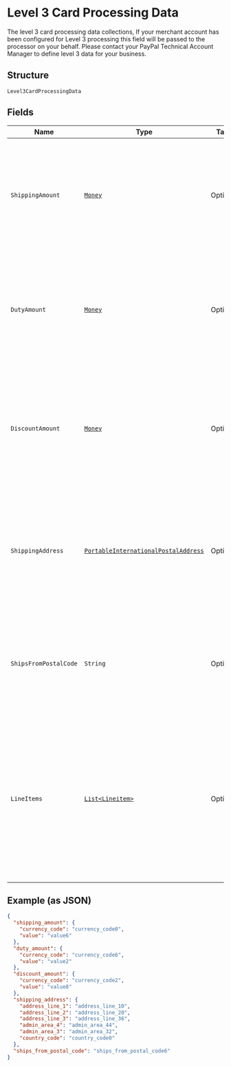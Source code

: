
# Level 3 Card Processing Data

The level 3 card processing data collections, If your merchant account has been configured for Level 3 processing this field will be passed to the processor on your behalf. Please contact your PayPal Technical Account Manager to define level 3 data for your business.

## Structure

`Level3CardProcessingData`

## Fields

| Name | Type | Tags | Description | Getter | Setter |
|  --- | --- | --- | --- | --- | --- |
| `ShippingAmount` | [`Money`](../../doc/models/money.md) | Optional | Use this field to break down the shipping cost included in the total purchase amount. The value provided here will not add to the total purchase amount. The value cannot be negative. | Money getShippingAmount() | setShippingAmount(Money shippingAmount) |
| `DutyAmount` | [`Money`](../../doc/models/money.md) | Optional | Use this field to break down the duty amount included in the total purchase amount. The value provided here will not add to the total purchase amount. The value cannot be negative. | Money getDutyAmount() | setDutyAmount(Money dutyAmount) |
| `DiscountAmount` | [`Money`](../../doc/models/money.md) | Optional | Use this field to break down the discount amount included in the total purchase amount. The value provided here will not add to the total purchase amount. The value cannot be negative. | Money getDiscountAmount() | setDiscountAmount(Money discountAmount) |
| `ShippingAddress` | [`PortableInternationalPostalAddress`](../../doc/models/portable-international-postal-address.md) | Optional | The address of the person to whom to ship the items. Supports only the `address_line_1`, `address_line_2`, `admin_area_1`, `admin_area_2`, `postal_code`, and `country_code` properties. | PortableInternationalPostalAddress getShippingAddress() | setShippingAddress(PortableInternationalPostalAddress shippingAddress) |
| `ShipsFromPostalCode` | `String` | Optional | Use this field to specify the postal code of the shipping location.<br>**Constraints**: *Minimum Length*: `1`, *Maximum Length*: `60`, *Pattern*: `^[a-zA-Z0-9_'.-]*$` | String getShipsFromPostalCode() | setShipsFromPostalCode(String shipsFromPostalCode) |
| `LineItems` | [`List<Lineitem>`](../../doc/models/lineitem.md) | Optional | A list of the items that were purchased with this payment. If your merchant account has been configured for Level 3 processing this field will be passed to the processor on your behalf.<br>**Constraints**: *Minimum Items*: `1`, *Maximum Items*: `100` | List<Lineitem> getLineItems() | setLineItems(List<Lineitem> lineItems) |

## Example (as JSON)

```json
{
  "shipping_amount": {
    "currency_code": "currency_code0",
    "value": "value6"
  },
  "duty_amount": {
    "currency_code": "currency_code6",
    "value": "value2"
  },
  "discount_amount": {
    "currency_code": "currency_code2",
    "value": "value8"
  },
  "shipping_address": {
    "address_line_1": "address_line_10",
    "address_line_2": "address_line_20",
    "address_line_3": "address_line_36",
    "admin_area_4": "admin_area_44",
    "admin_area_3": "admin_area_32",
    "country_code": "country_code0"
  },
  "ships_from_postal_code": "ships_from_postal_code6"
}
```

